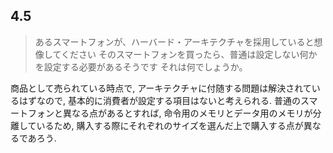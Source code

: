 ## 4.5
>あるスマートフォンが、ハーバード・アーキテクチャを採用していると想像してください
>そのスマートフォンを買ったら、普通は設定しない何かを設定する必要があるそうです
>それは何でしょうか。

商品として売られている時点で, アーキテクチャに付随する問題は解決されているはずなので,
基本的に消費者が設定する項目はないと考えられる.
普通のスマートフォンと異なる点があるとすれば,
命令用のメモリとデータ用のメモリが分離しているため,
購入する際にそれぞれのサイズを選んだ上で購入する点が異なるであろう.
